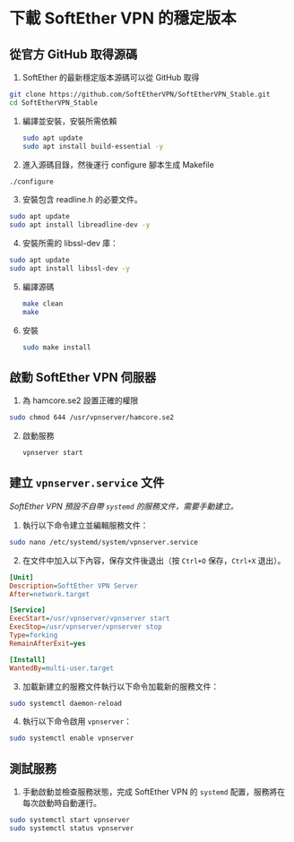 
# 下載 SoftEther VPN 的穩定版本

## 從官方 GitHub 取得源碼

1. SoftEther 的最新穩定版本源碼可以從 GitHub 取得

```bash
git clone https://github.com/SoftEtherVPN/SoftEtherVPN_Stable.git
cd SoftEtherVPN_Stable
```

1. 編譯並安裝，安裝所需依賴

    ```bash
    sudo apt update
    sudo apt install build-essential -y
    ```

2. 進入源碼目錄，然後運行 configure 腳本生成 Makefile

```bash
./configure
```

3. 安裝包含 readline.h 的必要文件。

```bash
sudo apt update
sudo apt install libreadline-dev -y
```

4. 安裝所需的 libssl-dev 庫：
```bash
sudo apt update
sudo apt install libssl-dev -y
```

5. 編譯源碼
    ```bash
    make clean
    make
    ```

6. 安裝

    ```bash
    sudo make install
    ```



## 啟動 SoftEther VPN 伺服器

1. 為 hamcore.se2 設置正確的權限

```bash
sudo chmod 644 /usr/vpnserver/hamcore.se2
```

2. 啟動服務
   ```bash
   vpnserver start
   ```


## 建立 `vpnserver.service` 文件

_SoftEther VPN 預設不自帶 `systemd` 的服務文件，需要手動建立。_

1. 執行以下命令建立並編輯服務文件：

```bash
sudo nano /etc/systemd/system/vpnserver.service
```

2. 在文件中加入以下內容，保存文件後退出（按 `Ctrl+O` 保存，`Ctrl+X` 退出）。
```ini
[Unit]
Description=SoftEther VPN Server
After=network.target

[Service]
ExecStart=/usr/vpnserver/vpnserver start
ExecStop=/usr/vpnserver/vpnserver stop
Type=forking
RemainAfterExit=yes

[Install]
WantedBy=multi-user.target
```


3. 加載新建立的服務文件執行以下命令加載新的服務文件：
```bash
sudo systemctl daemon-reload
```

4. 執行以下命令啟用 `vpnserver`：
```bash
sudo systemctl enable vpnserver
```

## 測試服務

1. 手動啟動並檢查服務狀態，完成 SoftEther VPN 的 `systemd` 配置，服務將在每次啟動時自動運行。
```bash
sudo systemctl start vpnserver
sudo systemctl status vpnserver
```

